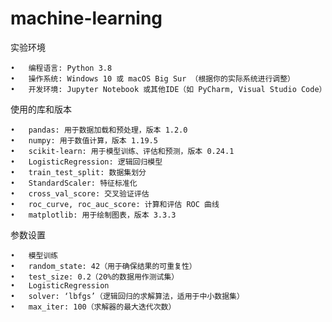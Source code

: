 # machine-learning

实验环境

	•	编程语言: Python 3.8
	•	操作系统: Windows 10 或 macOS Big Sur （根据你的实际系统进行调整）
	•	开发环境: Jupyter Notebook 或其他IDE（如 PyCharm, Visual Studio Code）

使用的库和版本

	•	pandas: 用于数据加载和预处理，版本 1.2.0
	•	numpy: 用于数值计算，版本 1.19.5
	•	scikit-learn: 用于模型训练、评估和预测，版本 0.24.1
	•	LogisticRegression: 逻辑回归模型
	•	train_test_split: 数据集划分
	•	StandardScaler: 特征标准化
	•	cross_val_score: 交叉验证评估
	•	roc_curve, roc_auc_score: 计算和评估 ROC 曲线
	•	matplotlib: 用于绘制图表，版本 3.3.3

参数设置

	•	模型训练
	•	random_state: 42（用于确保结果的可重复性）
	•	test_size: 0.2（20%的数据用作测试集）
	•	LogisticRegression
	•	solver: ‘lbfgs’（逻辑回归的求解算法，适用于中小数据集）
	•	max_iter: 100（求解器的最大迭代次数）

